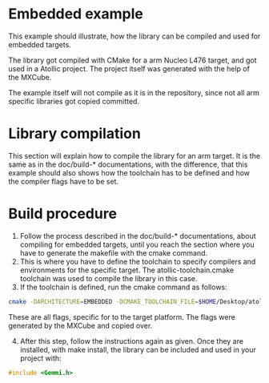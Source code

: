 # Embedded example
This example should illustrate, how the library can be compiled and used for embedded targets.

The library got compiled with CMake for a arm Nucleo L476 target, and got used in a Atollic project.
The project itself was generated with the help of the MXCube.

The example itself will not compile as it is in the repository, since not all arm specific libraries got copied committed.
# Library compilation
This section will explain how to compile the library for an arm target.
It is the same as in the doc/build-\* documentations, with the difference, that this example should also shows how the toolchain has to be defined and how the compiler flags have to be set.
# Build procedure
1. Follow the process described in the doc/build-\* documentations, about compiling for embedded targets, until you reach the section where you have to generate the makefile with the cmake command.
2. This is where you have to define the toolchain to specify compilers and environments for the specific target. The atollic-toolchain.cmake toolchain was used to compile the library in this case.
3. If the toolchain is defined, run the cmake command as follows:
```bash
cmake -DARCHITECTURE=EMBEDDED -DCMAKE_TOOLCHAIN_FILE=$HOME/Desktop/atollic-toolchain.cmake  -DCMAKE_C_FLAGS="-mcpu=cortex-m4 -Wall -fdata-sections -ffunction-sections -DUSE_HAL_DRIVER -DSTM32L476xx -mthumb -mfpu=fpv4-sp-d16 -mfloat-abi=hard" ..
```
These are all flags, specific for to the target platform. The flags were generated by the MXCube and copied over.

4. After this step, follow the instructions again as given. Once they are installed, with make install, the library can be included and used in your project with:
```c
#include <Gemmi.h>
```
